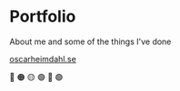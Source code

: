 # Portfolio

About me and some of the things I've done

[oscarheimdahl.se](https://www.oscarheimdahl.se)

🔴 🟠 🟡 🟢 🔵 🟣
